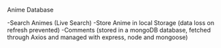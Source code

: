 Anime Database

-Search Animes (Live Search)
-Store Anime in local Storage (data loss on refresh prevented)
-Comments (stored in a mongoDB database, fetched through Axios and managed with express, node and mongoose)
